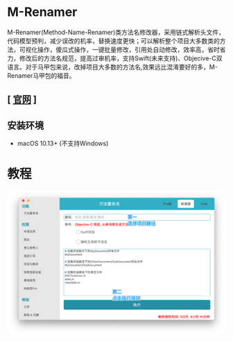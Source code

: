 # M-Renamer
M-Renamer(Method-Name-Renamer)类方法名修改器，采用链式解析头文件，代码模型预判，减少误改的机率，替换速度更快；可以解析整个项目大多数类的方法，可视化操作，傻瓜式操作，一键批量修改，引用处自动修改，效率高，省时省力，修改后的方法名规范，提高过审机率，支持Swift(未来支持)、Objecive-C双语言。对于马甲包来说，改掉项目大多数的方法名,效果远比混淆要好的多，M-Renamer马甲包的福音。

## [ [官网](https://www.me88.top/index.php/875.html) ]

## 安装环境
- macOS 10.13+ (不支持Windows)

# 教程

![IMG](./image1.png)